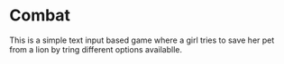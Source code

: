 # Combat

This is a simple text input based game where a girl tries to save her pet from a lion by tring different options availablle. 
